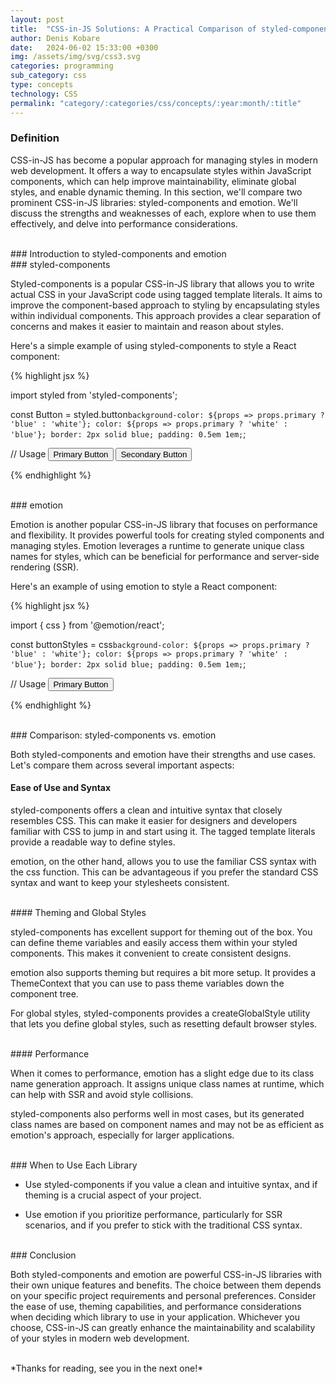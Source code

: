 ```yaml
---
layout: post
title:  "CSS-in-JS Solutions: A Practical Comparison of styled-components and emotion"
author: Denis Kobare
date:   2024-06-02 15:33:00 +0300
img: /assets/img/svg/css3.svg
categories: programming
sub_category: css
type: concepts
technology: CSS
permalink: "category/:categories/css/concepts/:year:month/:title"
---
```


### Definition

CSS-in-JS has become a popular approach for managing styles in modern web 
development. It offers a way to encapsulate styles within JavaScript components, 
which can help improve maintainability, eliminate global styles, and enable 
dynamic theming. In this section, we'll compare two prominent CSS-in-JS 
libraries: styled-components and emotion. We'll discuss the strengths and 
weaknesses of each, explore when to use them effectively, and delve into 
performance considerations.



<br>
### Introduction to styled-components and emotion


<br>
### styled-components

Styled-components is a popular CSS-in-JS library that allows you to write actual 
CSS in your JavaScript code using tagged template literals. It aims to improve 
the component-based approach to styling by encapsulating styles within 
individual components. This approach provides a clear separation of concerns and 
makes it easier to maintain and reason about styles.

Here's a simple example of using styled-components to style a React component:

{% highlight jsx %}

import styled from 'styled-components';

const Button = styled.button`
  background-color: ${props => props.primary ? 'blue' : 'white'};
  color: ${props => props.primary ? 'white' : 'blue'};
  border: 2px solid blue;
  padding: 0.5em 1em;
`;

// Usage
<Button primary>Primary Button</Button>
<Button>Secondary Button</Button>

{% endhighlight %}



<br>
### emotion

Emotion is another popular CSS-in-JS library that focuses on performance and 
flexibility. It provides powerful tools for creating styled components and 
managing styles. Emotion leverages a runtime to generate unique class names for 
styles, which can be beneficial for performance and server-side rendering (SSR).

Here's an example of using emotion to style a React component:

{% highlight jsx %}

import { css } from '@emotion/react';

const buttonStyles = css`
  background-color: ${props => props.primary ? 'blue' : 'white'};
  color: ${props => props.primary ? 'white' : 'blue'};
  border: 2px solid blue;
  padding: 0.5em 1em;
`;

// Usage
<button css={buttonStyles}>Primary Button</button>

{% endhighlight %}



<br>
### Comparison: styled-components vs. emotion

Both styled-components and emotion have their strengths and use cases. Let's 
compare them across several important aspects:


#### Ease of Use and Syntax

styled-components offers a clean and intuitive syntax that closely resembles CSS. 
This can make it easier for designers and developers familiar with CSS to jump 
in and start using it. The tagged template literals provide a readable way to 
define styles.

emotion, on the other hand, allows you to use the familiar CSS syntax with the 
css function. This can be advantageous if you prefer the standard CSS syntax and 
want to keep your stylesheets consistent.


<br>
#### Theming and Global Styles

styled-components has excellent support for theming out of the box. You can 
define theme variables and easily access them within your styled components. 
This makes it convenient to create consistent designs.

emotion also supports theming but requires a bit more setup. It provides a 
ThemeContext that you can use to pass theme variables down the component tree.

For global styles, styled-components provides a createGlobalStyle utility that 
lets you define global styles, such as resetting default browser styles.


<br>
#### Performance

When it comes to performance, emotion has a slight edge due to its class name 
generation approach. It assigns unique class names at runtime, which can help 
with SSR and avoid style collisions.

styled-components also performs well in most cases, but its generated class 
names are based on component names and may not be as efficient as emotion's 
approach, especially for larger applications.


<br>
### When to Use Each Library

- Use styled-components if you value a clean and intuitive syntax, and if 
theming is a crucial aspect of your project.

- Use emotion if you prioritize performance, particularly for SSR scenarios, and 
if you prefer to stick with the traditional CSS syntax.



<br>
### Conclusion

Both styled-components and emotion are powerful CSS-in-JS libraries with their 
own unique features and benefits. The choice between them depends on your 
specific project requirements and personal preferences. Consider the ease of use, 
theming capabilities, and performance considerations when deciding which library 
to use in your application. Whichever you choose, CSS-in-JS can greatly enhance 
the maintainability and scalability of your styles in modern web development.



<br>
*Thanks for reading, see you in the next one!*
